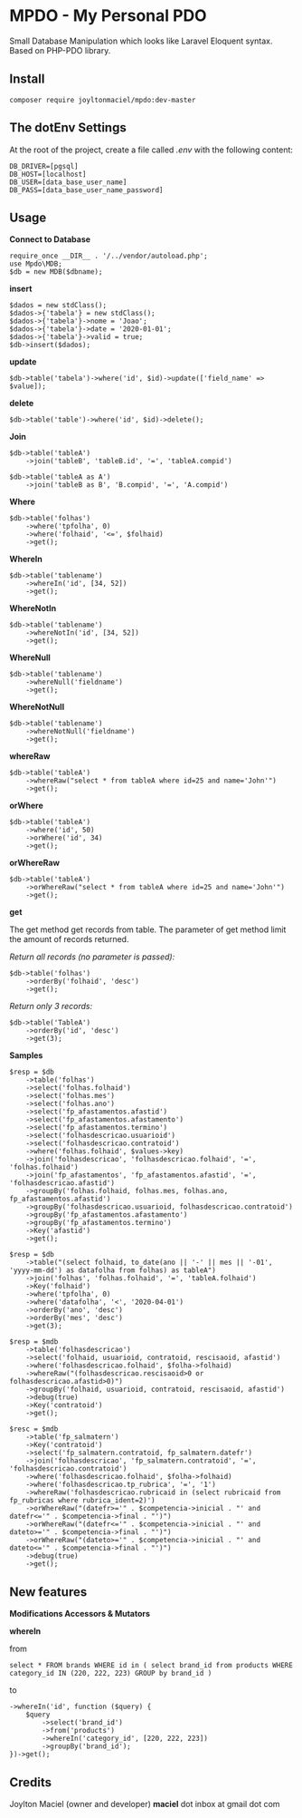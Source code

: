 # MPDO - My Personal PDO

Small Database Manipulation which looks like Laravel Eloquent syntax. 
Based on PHP-PDO library.

## Install

```
composer require joyltonmaciel/mpdo:dev-master
```

## The dotEnv Settings

At the root of the project, create a file called _.env_ with the following content:

```
DB_DRIVER=[pgsql]
DB_HOST=[localhost] 
DB_USER=[data_base_user_name]
DB_PASS=[data_base_user_name_password]  
```

## Usage

**Connect to Database**

```
require_once __DIR__ . '/../vendor/autoload.php';
use Mpdo\MDB;
$db = new MDB($dbname);
```

**insert**

```
$dados = new stdClass();
$dados->{'tabela'} = new stdClass();
$dados->{'tabela'}->nome = 'Joao';
$dados->{'tabela'}->date = '2020-01-01';
$dados->{'tabela'}->valid = true;
$db->insert($dados);
```

**update**

```
$db->table('tabela')->where('id', $id)->update(['field_name' => $value]);
```

**delete**

```
$db->table('table')->where('id', $id)->delete();
```

**Join**

```
$db->table('tableA')
    ->join('tableB', 'tableB.id', '=', 'tableA.compid')
```

```
$db->table('tableA as A')
    ->join('tableB as B', 'B.compid', '=', 'A.compid')
```

**Where**

```
$db->table('folhas')
    ->where('tpfolha', 0)
    ->where('folhaid', '<=', $folhaid)
    ->get();
```

**WhereIn**

```
$db->table('tablename')
    ->whereIn('id', [34, 52])
    ->get();
```

**WhereNotIn**

```
$db->table('tablename')
    ->whereNotIn('id', [34, 52])
    ->get();
```

**WhereNull**

```
$db->table('tablename')
    ->whereNull('fieldname')
    ->get();
```

**WhereNotNull**

```
$db->table('tablename')
    ->whereNotNull('fieldname')
    ->get();
```

**whereRaw**

```
$db->table('tableA')
    ->whereRaw("select * from tableA where id=25 and name='John'")
    ->get();
```

**orWhere**

```
$db->table('tableA')
    ->where('id', 50)
    ->orWhere('id', 34)
    ->get();
```

**orWhereRaw**

```
$db->table('tableA')
    ->orWhereRaw("select * from tableA where id=25 and name='John'")
    ->get();
```

**get**

The get method get records from table. The parameter of get method limit the amount of records returned.

_Return all records (no parameter is passed):_

```
$db->table('folhas')
    ->orderBy('folhaid', 'desc')
    ->get();
```


_Return only 3 records:_

```
$db->table('TableA')
    ->orderBy('id', 'desc')
    ->get(3);
```

**Samples**

```
$resp = $db
	->table('folhas')
	->select('folhas.folhaid')
	->select('folhas.mes')
	->select('folhas.ano')
	->select('fp_afastamentos.afastid')
	->select('fp_afastamentos.afastamento')
	->select('fp_afastamentos.termino')
	->select('folhasdescricao.usuarioid')
	->select('folhasdescricao.contratoid')
	->where('folhas.folhaid', $values->key)
	->join('folhasdescricao', 'folhasdescricao.folhaid', '=', 'folhas.folhaid')
	->join('fp_afastamentos', 'fp_afastamentos.afastid', '=', 'folhasdescricao.afastid')
	->groupBy('folhas.folhaid, folhas.mes, folhas.ano, fp_afastamentos.afastid')
	->groupBy('folhasdescricao.usuarioid, folhasdescricao.contratoid')
	->groupBy('fp_afastamentos.afastamento')
	->groupBy('fp_afastamentos.termino')
	->Key('afastid')
	->get();
```

```
$resp = $db
	->table("(select folhaid, to_date(ano || '-' || mes || '-01', 'yyyy-mm-dd') as datafolha from folhas) as tableA")
	->join('folhas', 'folhas.folhaid', '=', 'tableA.folhaid')
	->Key('folhaid')
	->where('tpfolha', 0)
	->where('datafolha', '<', '2020-04-01')
	->orderBy('ano', 'desc')
	->orderBy('mes', 'desc')
	->get(3);
```

```
$resp = $mdb
	->table('folhasdescricao')
	->select('folhaid, usuarioid, contratoid, rescisaoid, afastid')
	->where('folhasdescricao.folhaid', $folha->folhaid)
	->whereRaw("(folhasdescricao.rescisaoid>0 or folhasdescricao.afastid>0)")
	->groupBy('folhaid, usuarioid, contratoid, rescisaoid, afastid')
	->debug(true)
	->Key('contratoid')
	->get();
```

```
$resc = $mdb
	->table('fp_salmatern')
	->Key('contratoid')
	->select('fp_salmatern.contratoid, fp_salmatern.datefr')
	->join('folhasdescricao', 'fp_salmatern.contratoid', '=', 'folhasdescricao.contratoid')
	->where('folhasdescricao.folhaid', $folha->folhaid)
	->where('folhasdescricao.tp_rubrica', '=', '1')
	->whereRaw('folhasdescricao.rubricaid in (select rubricaid from fp_rubricas where rubrica_ident=2)')
	->orWhereRaw("(datefr>='" . $competencia->inicial . "' and datefr<='" . $competencia->final . "')")
	->orWhereRaw("(datefr<='" . $competencia->inicial . "' and dateto>='" . $competencia->final . "')")
	->orWhereRaw("(dateto>='" . $competencia->inicial . "' and dateto<='" . $competencia->final . "')")
	->debug(true)
	->get();
```

## New features

**Modifications Accessors & Mutators**

**whereIn**

from

```
select * FROM brands WHERE id in ( select brand_id from products WHERE category_id IN (220, 222, 223) GROUP by brand_id )
```

to

```
->whereIn('id', function ($query) {
    $query
        ->select('brand_id')
        ->from('products')
        ->whereIn('category_id', [220, 222, 223])
        ->groupBy('brand_id');
})->get();
```

## Credits

Joylton Maciel (owner and developer)
**maciel** dot inbox at gmail dot com 
